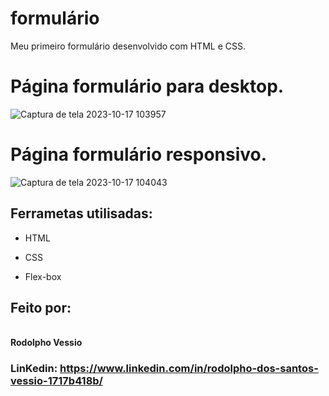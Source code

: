 # formulário
Meu primeiro formulário desenvolvido com HTML e CSS.

# Página formulário para  desktop.
![Captura de tela 2023-10-17 103957](https://github.com/RodolphoVessio/formulario/assets/78026475/97bb6a57-b138-400d-8b3f-17c597b3b3fb)
<br>

# Página formulário responsivo.
![Captura de tela 2023-10-17 104043](https://github.com/RodolphoVessio/formulario/assets/78026475/5637f27b-0d5b-4b3f-b287-633d3130fd6d)
<br>

## Ferrametas utilisadas:

- HTML

- CSS

- Flex-box

## Feito por:

<br> **Rodolpho Vessio**

### LinKedin: https://www.linkedin.com/in/rodolpho-dos-santos-vessio-1717b418b/



